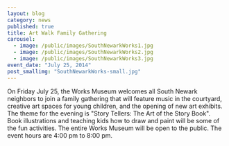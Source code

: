 ```yaml
---
layout: blog
category: news
published: true
title: Art Walk Family Gathering
carousel: 
  - image: /public/images/SouthNewarkWorks1.jpg
  - image: /public/images/SouthNewarkWorks2.jpg
  - image: /public/images/SouthNewarkWorks3.jpg
event_date: "July 25, 2014"
post_smallimg: "SouthNewarkWorks-small.jpg"
---
```


On Friday July 25, the Works Museum welcomes all South Newark neighbors to join a family gathering that will feature music in the courtyard, creative art spaces for young children, and the opening of new art exhibits. The theme for the evening is "Story Tellers: The Art of the Story Book". Book illustrations and teaching kids how to draw and paint will be some of the fun activities. The entire Works Museum will be open to the public. The event hours are 4:00 pm to 8:00 pm.
